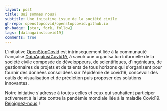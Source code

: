 ```yaml
---
layout: post
title: Qui sommes nous?
subtitle: Une initative issue de la société civile
gh-repo: openstopcovid/openstopcovid.github.io
gh-badge: [star, fork, follow]
tags: [dataagainstcovid19]
comments: true
---
```


L'initiative [OpenStopCovid](https://github.com/OpenStopCovid) est intrinsèquement liée à la communauté française [DataAgainstCovid19](https://opencovid19.fr/), à savoir une organisation informelle de la société civile composée de développeurs, de scientifiques, d'ingénieurs, de gestionnaires de projets et de talents de tous horizons qui s'organisent pour fournir des données consolidées sur l'épidémie de covid19, concevoir des outils de visualisation et de prédiction puis proposer des solutions innovantes.

Notre initiative s'adresse à toutes celles et ceux qui souhaitent participer activement à la lutte contre la pandémie mondiale liée à la maladie Covid19. [Rejoignez-nous](https://dataagainstcovid-19.slack.com) !
